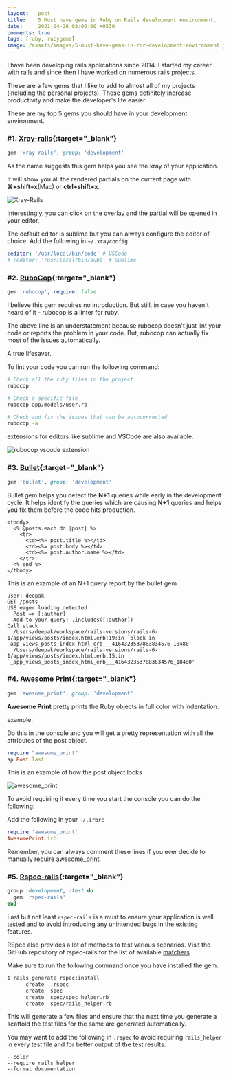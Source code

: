 ```yaml
---
layout:   post
title:    5 Must have gems in Ruby on Rails development environment.
date:     2021-04-26 08:00:00 +0530
comments: true
tags: [ruby, rubygems]
image: /assets/images/5-must-have-gems-in-ror-development-environment.jpg
---
```


I have been developing rails applications since 2014.
I started my career with rails and since then I have worked on numerous
rails projects.

These are a few gems that I like to add to almost all of my projects
(including the personal projects).
These gems definitely increase productivity and make the developer's
life easier.

These are my top 5 gems you should have in your development environment.

<!--more-->

### #1. [Xray-rails](https://github.com/brentd/xray-rails){:target="_blank"}

```ruby
gem 'xray-rails', group: 'development'
```

As the name suggests this gem helps you see the xray of your application.

It will show you all the rendered partials on the current page with **⌘+shift+x**(Mac) or **ctrl+shift+x**.

![Xray-Rails]({{site.baseurl}}/assets/images/posts/xray-rails.png)

Interestingly, you can click on the overlay and the partial will be opened in your editor.

The default editor is sublime but you can always configure the editor of choice.
Add the following in `~/.xrayconfig`

```yaml
:editor: '/usr/local/bin/code' # VSCode
# :editor: '/usr/local/bin/subl' # Sublime
```

### #2. [RuboCop](https://github.com/rubocop/rubocop){:target="_blank"}

```ruby
gem 'rubocop', require: false
```

I believe this gem requires no introduction. But still, in case you haven't heard of it - rubocop is a linter for ruby.

The above line is an understatement because rubocop doesn't just lint your code
or reports the problem in your code.
But, rubocop can actually fix most of the issues automatically.

A true lifesaver.

To lint your code you can run the following command:

```bash
# Check all the ruby files in the project
rubocop

# Check a specific file
rubocop app/models/user.rb

# Check and fix the issues that can be autocorrected
rubocop -a
```

extensions for editors like sublime and VSCode are also available.

![rubocop vscode extension]({{site.baseurl}}/assets/images/posts/rubocop.png)

### #3. [Bullet](https://github.com/flyerhzm/bullet){:target="_blank"}

```ruby
gem 'bullet', group: 'development'
```

Bullet gem helps you detect the **N+1** queries while early in the development cycle.
It helps identify the queries which are causing **N+1** queries and helps you fix them before the code hits production.

```erb
<tbody>
  <% @posts.each do |post| %>
    <tr>
      <td><%= post.title %></td>
      <td><%= post.body %></td>
      <td><%= post.author.name %></td>
    </tr>
  <% end %>
</tbody>
```

This is an example of an N+1 query report by the bullet gem

```log
user: deepak
GET /posts
USE eager loading detected
  Post => [:author]
  Add to your query: .includes([:author])
Call stack
  /Users/deepak/workspace/rails-versions/rails-6-1/app/views/posts/index.html.erb:19:in `block in _app_views_posts_index_html_erb___4164323537883834576_18480'
  /Users/deepak/workspace/rails-versions/rails-6-1/app/views/posts/index.html.erb:15:in `_app_views_posts_index_html_erb___4164323537883834576_18480'
```

### #4. [Awesome Print](https://github.com/awesome-print/awesome_print){:target="_blank"}


```ruby
gem 'awesome_print', group: 'development'
```

**Awesome Print** pretty prints the Ruby objects in full color with indentation.

example:

Do this in the console and you will get a pretty representation with all the attributes of the post object.

```ruby
require "awesome_print"
ap Post.last
```

This is an example of how the post object looks

![awesome_print]({{site.baseurl}}/assets/images/posts/awesome_print.png)

To avoid requiring it every time you start the console you can do the following:

Add the following in your `~/.irbrc`

```ruby
require 'awesome_print'
AwesomePrint.irb!
```

Remember, you can always comment these lines if you ever decide to manually
require awesome_print.

### #5. [Rspec-rails](https://github.com/rspec/rspec-rails){:target="_blank"}

```ruby
group :development, :test do
  gem 'rspec-rails'
end
```

Last but not least `rspec-rails` is a must to ensure your application is
well tested and to avoid introducing any unintended bugs in the existing features.

RSpec also provides a lot of methods to test various scenarios. Visit the GitHub repository of rspec-rails for the list of available [matchers](https://github.com/rspec/rspec-rails#helpful-rails-matchers)

Make sure to run the following command once you have installed the gem.

```bash
$ rails generate rspec:install
      create  .rspec
      create  spec
      create  spec/spec_helper.rb
      create  spec/rails_helper.rb
```

This will generate a few files and ensure that the next time you generate a
scaffold the test files for the same are generated automatically.

You may want to add the following in `.rspec` to avoid requiring `rails_helper` in every test file and for better output of the test results.

```
--color
--require rails_helper
--format documentation
```
